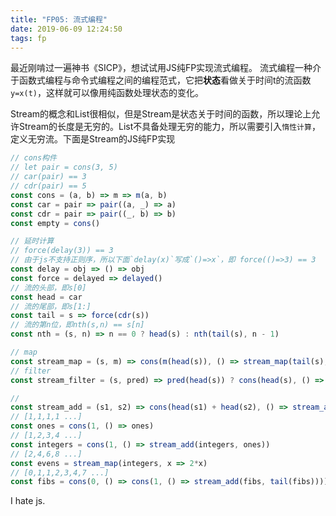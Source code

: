 ```yaml
---
title: "FP05: 流式编程"
date: 2019-06-09 12:24:50
tags: fp
---
```


最近刚啃过一遍神书《SICP》，想试试用JS纯FP实现流式编程。
流式编程一种介于函数式编程与命令式编程之间的编程范式，它把**状态**看做关于时间t的流函数`y=x(t)`，这样就可以像用纯函数处理状态的变化。

Stream的概念和List很相似，但是Stream是状态关于时间的函数，所以理论上允许Stream的长度是无穷的。List不具备处理无穷的能力，所以需要引入`惰性计算`，定义无穷流。下面是Stream的JS纯FP实现

```js
// cons构件
// let pair = cons(3, 5)
// car(pair) == 3
// cdr(pair) == 5
const cons = (a, b) => m => m(a, b)
const car = pair => pair((a, _) => a)
const cdr = pair => pair((_, b) => b)
const empty = cons()

// 延时计算
// force(delay(3)) == 3
// 由于js不支持正则序，所以下面`delay(x)`写成`()=>x`，即 force(()=>3) == 3
const delay = obj => () => obj
const force = delayed => delayed()
// 流的头部，即s[0]
const head = car
// 流的尾部，即s[1:]
const tail = s => force(cdr(s))
// 流的第n位，即nth(s,n) == s[n]
const nth = (s, n) => n == 0 ? head(s) : nth(tail(s), n - 1)

// map
const stream_map = (s, m) => cons(m(head(s)), () => stream_map(tail(s), m))
// filter
const stream_filter = (s, pred) => pred(head(s)) ? cons(head(s), () => stream_filter(tail(s), pred)) : stream_filter(tail(s), pred)

// 
const stream_add = (s1, s2) => cons(head(s1) + head(s2), () => stream_add(tail(s1), tail(s2)))
// [1,1,1,1 ...]
const ones = cons(1, () => ones)
// [1,2,3,4 ...]
const integers = cons(1, () => stream_add(integers, ones))
// [2,4,6,8 ...]
const evens = stream_map(integers, x => 2*x)
// [0,1,1,2,3,4,7 ...]
const fibs = cons(0, () => cons(1, () => stream_add(fibs, tail(fibs))))
```
I hate js.

